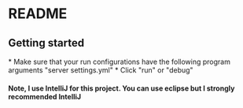 <h1>README</h1>
<h2>Getting started</h2>
*   Make sure that your run configurations have the following program arguments
        "server settings.yml"
*   Click "run" or "debug"

<h4>Note, I use IntelliJ for this project. You can use eclipse but I strongly recommended IntelliJ</h4>